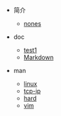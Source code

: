 <!-- _coverpage.md -->

* 简介
    * [nones](README.md)

* doc
    * [test1](/docs/index.md)
    * [Markdown](/docs/Markdown.md)

* man
    * [linux](/man/linux.md)
    * [tcp-ip](/man/tcp-ip.md)
    * [hard](/man/hard.md)
    * [vim](/man/vim_images.md)
